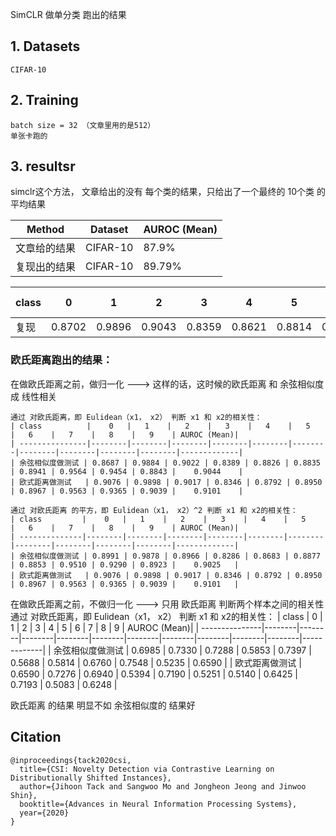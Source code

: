SimCLR 做单分类 跑出的结果


## 1. Datasets 
    CIFAR-10

## 2. Training
    batch size = 32 （文章里用的是512）
    单张卡跑的

## 3. resultsr 

simclr这个方法， 文章给出的没有 每个类的结果，只给出了一个最终的 10个类 的平均结果

| Method        | Dataset           |  AUROC (Mean) |
| --------------|------------------ | --------------|
| 文章给的结果    | CIFAR-10          |      87.9%    |
| 复现出的结果    | CIFAR-10          |      89.79%   |


| class         |    0   |   1    |   2    |   3    |   4    |   5    |   6    |   7    |   8    |   9    | AUROC (Mean)|
| --------------|--------|--------|--------|--------|--------|--------|--------|--------|--------|--------|-------------|
| 复现           | 0.8702 | 0.9896 | 0.9043 | 0.8359 | 0.8621 | 0.8814 | 0.8832 | 0.9372 | 0.9344 | 0.8807 |    0.8979   |



### 欧氏距离跑出的结果：

在做欧氏距离之前，做归一化 ---> 这样的话，这时候的欧氏距离 和 余弦相似度 成 线性相关

    通过 对欧氏距离，即 Eulidean（x1， x2） 判断 x1 和 x2的相关性：
    | class          |    0   |   1    |   2    |   3    |   4    |   5    |   6    |   7    |   8    |   9    | AUROC (Mean)|
    | ---------------|--------|--------|--------|--------|--------|--------|--------|--------|--------|--------|-------------|
    | 余弦相似度做测试 | 0.8687 | 0.9884 | 0.9022 | 0.8389 | 0.8826 | 0.8835 | 0.8941 | 0.9564 | 0.9454 | 0.8843 |    0.9044    |
    | 欧式距离做测试   | 0.9076 | 0.9898 | 0.9017 | 0.8346 | 0.8792 | 0.8950 | 0.8967 | 0.9563 | 0.9365 | 0.9039 |    0.9101    |

    通过 对欧氏距离 的平方，即 Eulidean（x1， x2）^2 判断 x1 和 x2的相关性：
    | class         |    0   |   1    |   2    |   3    |   4    |   5    |   6    |   7    |   8    |   9    | AUROC (Mean)|
    | --------------|--------|--------|--------|--------|--------|--------|--------|--------|--------|--------|-------------|
    | 余弦相似度做测试 | 0.8991 | 0.9878 | 0.8966 | 0.8286 | 0.8683 | 0.8877 | 0.8853 | 0.9510 | 0.9290 | 0.8923 |    0.9025   |
    | 欧式距离做测试   | 0.9076 | 0.9898 | 0.9017 | 0.8346 | 0.8792 | 0.8950 | 0.8967 | 0.9563 | 0.9365 | 0.9039 |    0.9101   |


在做欧氏距离之前，不做归一化 ---> 只用 欧氏距离 判断两个样本之间的相关性
    通过 对欧氏距离，即 Eulidean（x1， x2） 判断 x1 和 x2的相关性：
| class          |    0   |   1    |   2    |   3    |   4    |   5    |   6    |   7    |   8    |   9    | AUROC (Mean)|
| ---------------|--------|--------|--------|--------|--------|--------|--------|--------|--------|--------|-------------|
| 余弦相似度做测试 | 0.6985 | 0.7330 | 0.7288 | 0.5853 | 0.7397 | 0.5688 | 0.5814 | 0.6760 | 0.7548 | 0.5235 |    0.6590    |
| 欧式距离做测试   | 0.6590 | 0.7276 | 0.6940 | 0.5394 | 0.7190 | 0.5251 | 0.5140 | 0.6425 | 0.7193 | 0.5083 |    0.6248    |


欧氏距离 的结果 明显不如 余弦相似度的 结果好





## Citation
```
@inproceedings{tack2020csi,
  title={CSI: Novelty Detection via Contrastive Learning on Distributionally Shifted Instances},
  author={Jihoon Tack and Sangwoo Mo and Jongheon Jeong and Jinwoo Shin},
  booktitle={Advances in Neural Information Processing Systems},
  year={2020}
}
```
